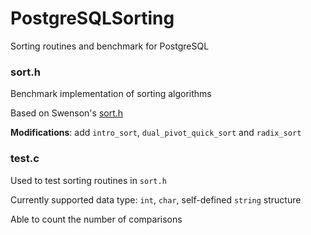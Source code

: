 # PostgreSQLSorting
Sorting routines and benchmark for PostgreSQL

### sort.h
Benchmark implementation of sorting algorithms

Based on Swenson's [sort.h](https://github.com/swenson/sort/blob/master/sort.h)

**Modifications**: add ```intro_sort```, ```dual_pivot_quick_sort``` and ```radix_sort```

### test.c
Used to test sorting routines in ```sort.h```

Currently supported data type: ```int```, ```char```, self-defined ```string``` structure

Able to count the number of comparisons

